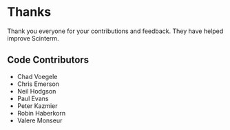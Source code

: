# Thanks

Thank you everyone for your contributions and feedback. They have helped improve
Scinterm.

## Code Contributors

* Chad Voegele
* Chris Emerson
* Neil Hodgson
* Paul Evans
* Peter Kazmier
* Robin Haberkorn
* Valere Monseur
